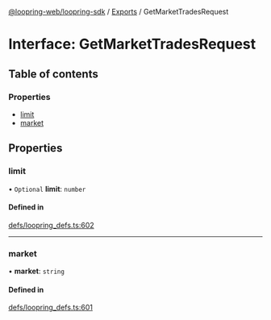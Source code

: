 [@loopring-web/loopring-sdk](../README.md) / [Exports](../modules.md) / GetMarketTradesRequest

# Interface: GetMarketTradesRequest

## Table of contents

### Properties

- [limit](GetMarketTradesRequest.md#limit)
- [market](GetMarketTradesRequest.md#market)

## Properties

### limit

• `Optional` **limit**: `number`

#### Defined in

[defs/loopring_defs.ts:602](https://github.com/Loopring/loopring_sdk/blob/1830d54/src/defs/loopring_defs.ts#L602)

___

### market

• **market**: `string`

#### Defined in

[defs/loopring_defs.ts:601](https://github.com/Loopring/loopring_sdk/blob/1830d54/src/defs/loopring_defs.ts#L601)
